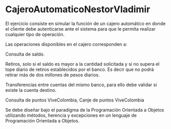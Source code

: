 # CajeroAutomaticoNestorVladimir

El ejercicio consiste en simular la función de un cajero automático en  donde el cliente debe autenticarse ante el sistema para que le permita 
realizar cualquier tipo de operación.

Las operaciones disponibles en el cajero corresponden a: 

Consulta de saldo.

Retiros, solo si el saldo es mayor a la cantidad solicitada y si no supera el tope diario de retiros establecidos por el banco. Es decir que no 
podrá retirar más de dos millones de pesos diarios.

Transferencias entre cuentas del mismo banco, para ello debe validar si existe la cuenta destino.

Consulta de puntos ViveColombia, Canje de puntos ViveColombia

Se debe diseñar bajo el paradigma de la Programación Orientada a Objetos utilizando métodos, herencia y excepciones en un lenguaje de 
Programación Orientada a Objetos.
